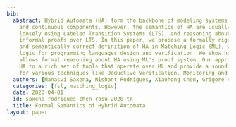 ```yaml
---
bib:
  abstract: Hybrid Automata (HA) form the backbone of modeling systems with both discrete
    and continuous components. However, the semantics of HA are usually described
    loosely using Labeled Transition Systems (LTS), and reasoning about HA involves
    informal proofs over LTS. In this paper, we propose a formally rigorous, concise,
    and semantically correct definition of HA in Matching Logic (ML), which is a uniform
    logic for programming languages design and verification. We show how our definition
    allows formal reasoning about HA using ML's proof system. Our approach exposes
    HA to a rich set of tools that operate over ML and provide a sound logical basis
    for various techniques like Deductive Verification, Monitoring and Runtime Verification.
  authors: [Manasvi Saxena, Nishant Rodrigues, Xiaohong Chen, Grigore Rosu]
  categories: [fsl, matching_logic]
  date: 2020-04-01
  id: saxena-rodrigues-chen-rosu-2020-tr
  title: Formal Semantics of Hybrid Automata
layout: paper
---
```

